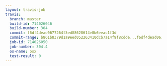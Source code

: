 ```yaml
---
layout: travis-job
travis:
  branch: master
  build-id: 714026046
  build-number: 304
  commit: f6df4dead0677264f3ed88628614e0b6eeac1f3d
  commit-range: b861b8379d1a9eed052263410dcb7a14f9f8cdde...f6df4dead0677264f3ed88628614e0b6eeac1f3d
  job-id: 714026050
  job-number: 304.4
  os-name: osx
  test-result: 0
---
```

